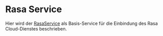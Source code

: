 # Rasa Service


Hier wird der [RasaService](./RasaService.md) als Basis-Service für die Einbindung des Rasa Cloud-Dienstes beschrieben.